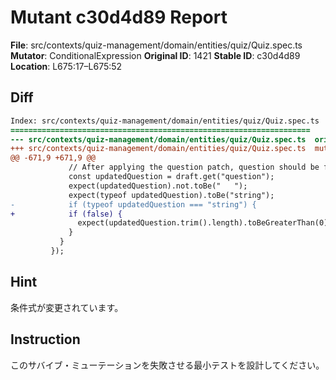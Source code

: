 # Mutant c30d4d89 Report

**File**: src/contexts/quiz-management/domain/entities/quiz/Quiz.spec.ts
**Mutator**: ConditionalExpression
**Original ID**: 1421
**Stable ID**: c30d4d89
**Location**: L675:17–L675:52

## Diff

```diff
Index: src/contexts/quiz-management/domain/entities/quiz/Quiz.spec.ts
===================================================================
--- src/contexts/quiz-management/domain/entities/quiz/Quiz.spec.ts	original
+++ src/contexts/quiz-management/domain/entities/quiz/Quiz.spec.ts	mutated #1421
@@ -671,9 +671,9 @@
             // After applying the question patch, question should be fixed
             const updatedQuestion = draft.get("question");
             expect(updatedQuestion).not.toBe("   ");
             expect(typeof updatedQuestion).toBe("string");
-            if (typeof updatedQuestion === "string") {
+            if (false) {
               expect(updatedQuestion.trim().length).toBeGreaterThan(0);
             }
           }
         });
```

## Hint

条件式が変更されています。

## Instruction

このサバイブ・ミューテーションを失敗させる最小テストを設計してください。
